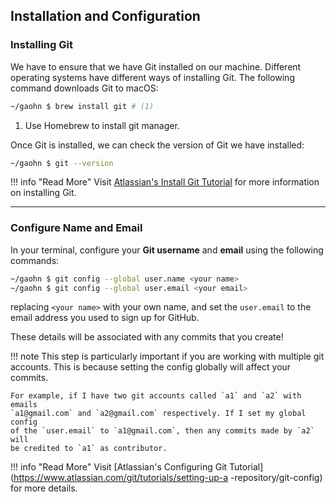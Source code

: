## Installation and Configuration

### Installing Git

We have to ensure that we have Git installed on our machine. 
Different operating systems have different ways of installing Git.
The following command downloads Git to macOS:

```bash title="install git" linenums="1"
~/gaohn $ brew install git # (1)
```

1. Use Homebrew to install git manager.

Once Git is installed, we can check the version of Git we have installed:

```bash title="check git version" linenums="1"
~/gaohn $ git --version 
```

!!! info "Read More"
    Visit [Atlassian's Install Git Tutorial](https://www.atlassian.com/git/tutorials/install-git)
    for more information on installing Git.

---

### Configure Name and Email

In your terminal, configure your **Git username** and **email** using the following commands: 

```bash title="configure git" linenums="1"
~/gaohn $ git config --global user.name <your name>
~/gaohn $ git config --global user.email <your email>
```

replacing `<your name>` with your own name, and set the `user.email` to the email address you used to sign up for GitHub.

These details will be associated with any commits that you create!

!!! note
    This step is particularly important if you are working with multiple git accounts.
    This is because setting the config globally will affect your commits.
    
    For example, if I have two git accounts called `a1` and `a2` with emails
    `a1@gmail.com` and `a2@gmail.com` respectively. If I set my global config
    of the `user.email` to `a1@gmail.com`, then any commits made by `a2` will
    be credited to `a1` as contributor.

!!! info "Read More"
    Visit [Atlassian's Configuring Git Tutorial](https://www.atlassian.com/git/tutorials/setting-up-a
    -repository/git-config) for more details.


